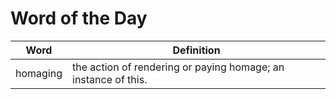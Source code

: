 # Word of the Day

|Word|Definition|
|---|---|
|homaging|the action of rendering or paying homage; an instance of this.|